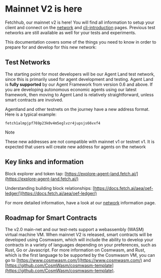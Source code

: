 # Mainnet V2 is here

Fetchhub, our mainnet v2 is here! You will find all information to setup your client and connect on the [network](./networks/) and [cli-introduction](./cli-introduction/) pages. Previous test networks are still available as well for your tests and experiments.

This documentation covers some of the things you need to know in order to prepare for and develop for this new network:

## Test Networks

The starting point for most developers will be our Agent Land test network, since this is primarily used for agent development and testing. Agent Land is **fully supported** by our Agent Framework from version 0.6 and above. If you are developing autonomous economic agents using our latest framework, then moving to Agent Land is relatively straightforward, unless smart contracts are involved.

Agentland and other testnets on the journey have a new address format. Here is a typical example:

```text
fetch1almpjpf769p23k0v4m5eglvzr4jupsjs66vxf4
```

<div class="admonition note">
  <p class="admonition-title">Note</p>
  <p>These new addresses are not compatible with mainnet v1 or testnet v1. It is expected that users will create new address for agents on the network</p>
</div>

## Key links and information

Block explorer and token tap: [https://explore-agent-land.fetch.ai/](https://explore-agent-land.fetch.ai/)

Understanding building block relationships: [https://docs.fetch.ai/aea/oef-ledger/](https://docs.fetch.ai/aea/oef-ledger/)

For more detailed information, have a look at our [network](./networks/) information page.

## Roadmap for Smart Contracts

The v2.0 main-net and our test-nets support a webassembly (WASM) virtual machine VM. When mainnet V2 is released, smart contracts will be developed using Cosmwasm, which will include the ability to develop your contracts in a variety of languages depending on your preferences, such as Rust, Go or Javascript. For more information on Cosmwasm, and Rust, which is the first language to be supported by the Cosmwasm VM, you can go to [https://www.cosmwasm.com/](https://www.cosmwasm.com/) and [https://github.com/CosmWasm/cosmwasm-template](https://github.com/CosmWasm/cosmwasm-template).

